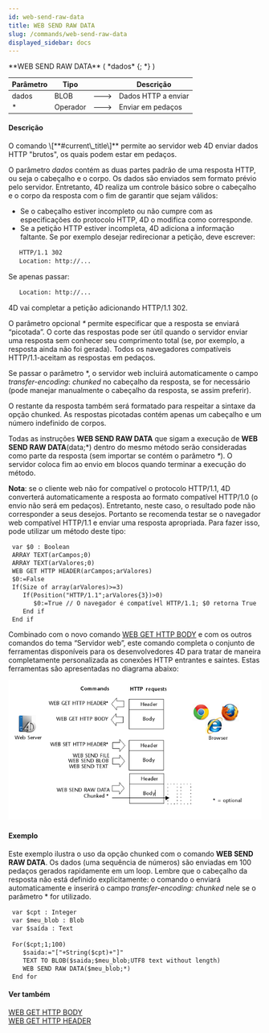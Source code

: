 ```yaml
---
id: web-send-raw-data
title: WEB SEND RAW DATA
slug: /commands/web-send-raw-data
displayed_sidebar: docs
---
```


<!--REF #_command_.WEB SEND RAW DATA.Syntax-->**WEB SEND RAW DATA** ( *dados* {; *} )<!-- END REF-->
<!--REF #_command_.WEB SEND RAW DATA.Params-->
| Parâmetro | Tipo |  | Descrição |
| --- | --- | --- | --- |
| dados | BLOB | &#x1F852; | Dados HTTP a enviar |
| * | Operador | &#x1F852; | Enviar em pedaços |

<!-- END REF-->

#### Descrição 

<!--REF #_command_.WEB SEND RAW DATA.Summary-->O comando \[**#current\_title\]** permite ao servidor web 4D enviar dados HTTP "brutos", os quais podem estar em pedaços.<!-- END REF-->  
  
O parâmetro *dados* contém as duas partes padrão de uma resposta HTTP, ou seja o cabeçalho e o corpo. Os dados são enviados sem formato prévio pelo servidor. Entretanto, 4D realiza um controle básico sobre o cabeçalho e o corpo da resposta com o fim de garantir que sejam válidos:  

* Se o cabeçalho estiver incompleto ou não cumpre com as especificações do protocolo HTTP, 4D o modifica como corresponde.
* Se a petição HTTP estiver incompleta, 4D adiciona a informação faltante. Se por exemplo desejar redirecionar a petição, deve escrever:

```HTML
   HTTP/1.1 302
   Location: http://...
```

Se apenas passar:

```HTML
   Location: http://...
```

4D vai completar a petição adicionando HTTP/1.1 302. 

O parâmetro opcional *\** permite especificar que a resposta se enviará “picotada”. O corte das respostas pode ser útil quando o servidor enviar uma resposta sem conhecer seu comprimento total (se, por exemplo, a resposta ainda não foi gerada). Todos os navegadores compatíveis HTTP/1.1-aceitam as respostas em pedaços.  
  
Se passar o parâmetro \*, o servidor web incluirá automaticamente o campo *transfer-encoding*: *chunked* no cabeçalho da resposta, se for necessário (pode manejar manualmente o cabeçalho da resposta, se assim preferir). 

O restante da resposta também será formatado para respeitar a sintaxe da opção chunked. As respostas picotadas contém apenas um cabeçalho e um número indefinido de corpos.

Todas as instruções **WEB SEND RAW DATA** que sigam a execução de **WEB SEND RAW DATA**(data;\*) dentro do mesmo método serão consideradas como parte da resposta (sem importar se contém o parâmetro *\**). O servidor coloca fim ao envio em blocos quando terminar a execução do método.  
  
**Nota**: se o cliente web não for compatível o protocolo HTTP/1.1, 4D converterá automaticamente a resposta ao formato compatível HTTP/1.0 (o envio não será em pedaços). Entretanto, neste caso, o resultado pode não corresponder a seus desejos. Portanto se recomenda testar se o navegador web compatível HTTP/1.1 e enviar uma resposta apropriada. Para fazer isso, pode utilizar um método deste tipo:  

```4d
 var $0 : Boolean
 ARRAY TEXT(arCampos;0)
 ARRAY TEXT(arValores;0)
 WEB GET HTTP HEADER(arCampos;arValores)
 $0:=False
 If(Size of array(arValores)>=3)
    If(Position("HTTP/1.1";arValores{3})>0)
       $0:=True // O navegador é compatível HTTP/1.1; $0 retorna True
    End if
 End if
```

Combinado com o novo comando [WEB GET HTTP BODY](web-get-http-body.md) e com os outros comandos do tema “Servidor web”, este comando completa o conjunto de ferramentas disponíveis para os desenvolvedores 4D para tratar de maneira completamente personalizada as conexões HTTP entrantes e saintes. Estas ferramentas são apresentadas no diagrama abaixo:  
  
![](../assets/en/commands/pict856016.EN.png)

#### Exemplo 

Este exemplo ilustra o uso da opção chunked com o comando **WEB SEND RAW DATA**. Os dados (uma sequência de números) são enviadas em 100 pedaços gerados rapidamente em um loop. Lembre que o cabeçalho da resposta não está definido explicitamente: o comando o enviará automaticamente e inserirá o campo *transfer-encoding: chunked* nele se o parâmetro \* for utilizado.  
  
```4d
 var $cpt : Integer
 var $meu_blob : Blob
 var $saída : Text
 
 For($cpt;1;100)
    $saida:="["+String($cpt)+"]"
    TEXT TO BLOB($saida;$meu_blob;UTF8 text without length)
    WEB SEND RAW DATA($meu_blob;*)
 End for
```

#### Ver também 

[WEB GET HTTP BODY](web-get-http-body.md)  
[WEB GET HTTP HEADER](web-get-http-header.md)  